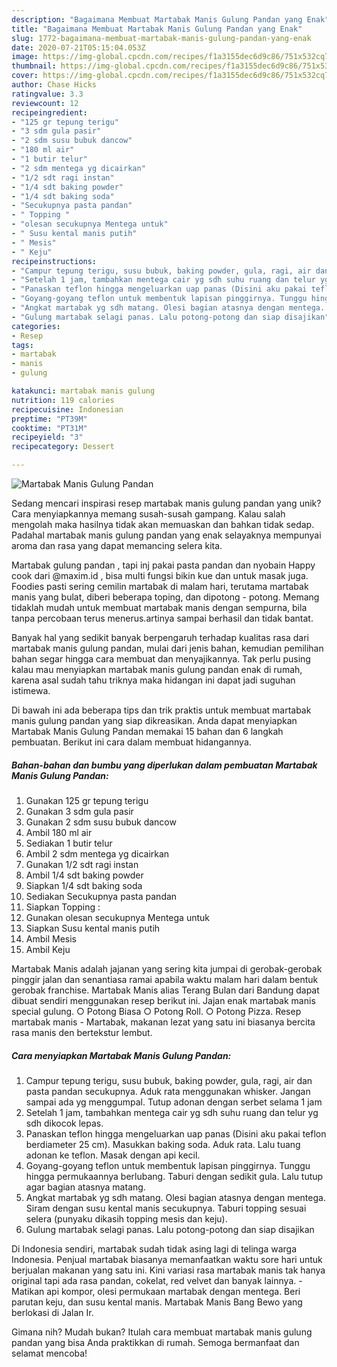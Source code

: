 ```yaml
---
description: "Bagaimana Membuat Martabak Manis Gulung Pandan yang Enak"
title: "Bagaimana Membuat Martabak Manis Gulung Pandan yang Enak"
slug: 1772-bagaimana-membuat-martabak-manis-gulung-pandan-yang-enak
date: 2020-07-21T05:15:04.053Z
image: https://img-global.cpcdn.com/recipes/f1a3155dec6d9c86/751x532cq70/martabak-manis-gulung-pandan-foto-resep-utama.jpg
thumbnail: https://img-global.cpcdn.com/recipes/f1a3155dec6d9c86/751x532cq70/martabak-manis-gulung-pandan-foto-resep-utama.jpg
cover: https://img-global.cpcdn.com/recipes/f1a3155dec6d9c86/751x532cq70/martabak-manis-gulung-pandan-foto-resep-utama.jpg
author: Chase Hicks
ratingvalue: 3.3
reviewcount: 12
recipeingredient:
- "125 gr tepung terigu"
- "3 sdm gula pasir"
- "2 sdm susu bubuk dancow"
- "180 ml air"
- "1 butir telur"
- "2 sdm mentega yg dicairkan"
- "1/2 sdt ragi instan"
- "1/4 sdt baking powder"
- "1/4 sdt baking soda"
- "Secukupnya pasta pandan"
- " Topping "
- "olesan secukupnya Mentega untuk"
- " Susu kental manis putih"
- " Mesis"
- " Keju"
recipeinstructions:
- "Campur tepung terigu, susu bubuk, baking powder, gula, ragi, air dan pasta pandan secukupnya. Aduk rata menggunakan whisker. Jangan sampai ada yg menggumpal. Tutup adonan dengan serbet selama 1 jam"
- "Setelah 1 jam, tambahkan mentega cair yg sdh suhu ruang dan telur yg sdh dikocok lepas."
- "Panaskan teflon hingga mengeluarkan uap panas (Disini aku pakai teflon berdiameter 25 cm). Masukkan baking soda. Aduk rata. Lalu tuang adonan ke teflon. Masak dengan api kecil."
- "Goyang-goyang teflon untuk membentuk lapisan pinggirnya. Tunggu hingga permukaannya berlubang. Taburi dengan sedikit gula. Lalu tutup agar bagian atasnya matang."
- "Angkat martabak yg sdh matang. Olesi bagian atasnya dengan mentega. Siram dengan susu kental manis secukupnya. Taburi topping sesuai selera (punyaku dikasih topping mesis dan keju)."
- "Gulung martabak selagi panas. Lalu potong-potong dan siap disajikan"
categories:
- Resep
tags:
- martabak
- manis
- gulung

katakunci: martabak manis gulung 
nutrition: 119 calories
recipecuisine: Indonesian
preptime: "PT39M"
cooktime: "PT31M"
recipeyield: "3"
recipecategory: Dessert

---
```



![Martabak Manis Gulung Pandan](https://img-global.cpcdn.com/recipes/f1a3155dec6d9c86/751x532cq70/martabak-manis-gulung-pandan-foto-resep-utama.jpg)

Sedang mencari inspirasi resep martabak manis gulung pandan yang unik? Cara menyiapkannya memang susah-susah gampang. Kalau salah mengolah maka hasilnya tidak akan memuaskan dan bahkan tidak sedap. Padahal martabak manis gulung pandan yang enak selayaknya mempunyai aroma dan rasa yang dapat memancing selera kita.

Martabak gulung pandan , tapi inj pakai pasta pandan dan nyobain Happy cook dari @maxim.id , bisa multi fungsi bikin kue dan untuk masak juga. Foodies pasti sering cemilin martabak di malam hari, terutama martabak manis yang bulat, diberi beberapa toping, dan dipotong - potong. Memang tidaklah mudah untuk membuat martabak manis dengan sempurna, bila tanpa percobaan terus menerus.artinya sampai berhasil dan tidak bantat.

Banyak hal yang sedikit banyak berpengaruh terhadap kualitas rasa dari martabak manis gulung pandan, mulai dari jenis bahan, kemudian pemilihan bahan segar hingga cara membuat dan menyajikannya. Tak perlu pusing kalau mau menyiapkan martabak manis gulung pandan enak di rumah, karena asal sudah tahu triknya maka hidangan ini dapat jadi suguhan istimewa.


Di bawah ini ada beberapa tips dan trik praktis untuk membuat martabak manis gulung pandan yang siap dikreasikan. Anda dapat menyiapkan Martabak Manis Gulung Pandan memakai 15 bahan dan 6 langkah pembuatan. Berikut ini cara dalam membuat hidangannya.

<!--inarticleads1-->

##### Bahan-bahan dan bumbu yang diperlukan dalam pembuatan Martabak Manis Gulung Pandan:

1. Gunakan 125 gr tepung terigu
1. Gunakan 3 sdm gula pasir
1. Gunakan 2 sdm susu bubuk dancow
1. Ambil 180 ml air
1. Sediakan 1 butir telur
1. Ambil 2 sdm mentega yg dicairkan
1. Gunakan 1/2 sdt ragi instan
1. Ambil 1/4 sdt baking powder
1. Siapkan 1/4 sdt baking soda
1. Sediakan Secukupnya pasta pandan
1. Siapkan  Topping :
1. Gunakan olesan secukupnya Mentega untuk
1. Siapkan  Susu kental manis putih
1. Ambil  Mesis
1. Ambil  Keju


Martabak Manis adalah jajanan yang sering kita jumpai di gerobak-gerobak pinggir jalan dan senantiasa ramai apabila waktu malam hari dalam bentuk gerobak franchise. Martabak Manis alias Terang Bulan dari Bandung dapat dibuat sendiri menggunakan resep berikut ini. Jajan enak martabak manis special gulung. ○ Potong Biasa ○ Potong Roll. ○ Potong Pizza. Resep martabak manis - Martabak, makanan lezat yang satu ini biasanya bercita rasa manis den bertekstur lembut. 

<!--inarticleads2-->

##### Cara menyiapkan Martabak Manis Gulung Pandan:

1. Campur tepung terigu, susu bubuk, baking powder, gula, ragi, air dan pasta pandan secukupnya. Aduk rata menggunakan whisker. Jangan sampai ada yg menggumpal. Tutup adonan dengan serbet selama 1 jam
1. Setelah 1 jam, tambahkan mentega cair yg sdh suhu ruang dan telur yg sdh dikocok lepas.
1. Panaskan teflon hingga mengeluarkan uap panas (Disini aku pakai teflon berdiameter 25 cm). Masukkan baking soda. Aduk rata. Lalu tuang adonan ke teflon. Masak dengan api kecil.
1. Goyang-goyang teflon untuk membentuk lapisan pinggirnya. Tunggu hingga permukaannya berlubang. Taburi dengan sedikit gula. Lalu tutup agar bagian atasnya matang.
1. Angkat martabak yg sdh matang. Olesi bagian atasnya dengan mentega. Siram dengan susu kental manis secukupnya. Taburi topping sesuai selera (punyaku dikasih topping mesis dan keju).
1. Gulung martabak selagi panas. Lalu potong-potong dan siap disajikan


Di Indonesia sendiri, martabak sudah tidak asing lagi di telinga warga Indonesia. Penjual martabak biasanya memanfaatkan waktu sore hari untuk berjualan makanan yang satu ini. Kini variasi rasa martabak manis tak hanya original tapi ada rasa pandan, cokelat, red velvet dan banyak lainnya. - Matikan api kompor, olesi permukaan martabak dengan mentega. Beri parutan keju, dan susu kental manis. Martabak Manis Bang Bewo yang berlokasi di Jalan Ir. 

Gimana nih? Mudah bukan? Itulah cara membuat martabak manis gulung pandan yang bisa Anda praktikkan di rumah. Semoga bermanfaat dan selamat mencoba!
